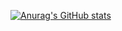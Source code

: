[![Anurag's GitHub stats](https://github-readme-stats.vercel.app/api?username=hbzhangPinka)](https://github.com/hbzhangPinka/github-readme-stats)
